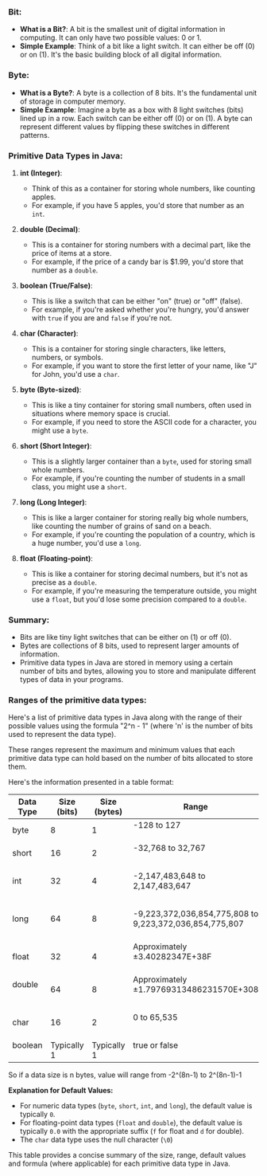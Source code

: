 ### Bit:

- **What is a Bit?**: A bit is the smallest unit of digital information in computing. It can only have two possible values: 0 or 1.
- **Simple Example**: Think of a bit like a light switch. It can either be off (0) or on (1). It's the basic building block of all digital information.

### Byte:

- **What is a Byte?**: A byte is a collection of 8 bits. It's the fundamental unit of storage in computer memory.
- **Simple Example**: Imagine a byte as a box with 8 light switches (bits) lined up in a row. Each switch can be either off (0) or on (1). A byte can represent different values by flipping these switches in different patterns.

### Primitive Data Types in Java:

1. **int (Integer)**:

   - Think of this as a container for storing whole numbers, like counting apples.
   - For example, if you have 5 apples, you'd store that number as an `int`.

2. **double (Decimal)**:

   - This is a container for storing numbers with a decimal part, like the price of items at a store.
   - For example, if the price of a candy bar is $1.99, you'd store that number as a `double`.

3. **boolean (True/False)**:

   - This is like a switch that can be either "on" (true) or "off" (false).
   - For example, if you're asked whether you're hungry, you'd answer with `true` if you are and `false` if you're not.

4. **char (Character)**:

   - This is a container for storing single characters, like letters, numbers, or symbols.
   - For example, if you want to store the first letter of your name, like "J" for John, you'd use a `char`.

5. **byte (Byte-sized)**:

   - This is like a tiny container for storing small numbers, often used in situations where memory space is crucial.
   - For example, if you need to store the ASCII code for a character, you might use a `byte`.

6. **short (Short Integer)**:

   - This is a slightly larger container than a `byte`, used for storing small whole numbers.
   - For example, if you're counting the number of students in a small class, you might use a `short`.

7. **long (Long Integer)**:

   - This is like a larger container for storing really big whole numbers, like counting the number of grains of sand on a beach.
   - For example, if you're counting the population of a country, which is a huge number, you'd use a `long`.

8. **float (Floating-point)**:
   - This is like a container for storing decimal numbers, but it's not as precise as a `double`.
   - For example, if you're measuring the temperature outside, you might use a `float`, but you'd lose some precision compared to a `double`.

### Summary:

- Bits are like tiny light switches that can be either on (1) or off (0).
- Bytes are collections of 8 bits, used to represent larger amounts of information.
- Primitive data types in Java are stored in memory using a certain number of bits and bytes, allowing you to store and manipulate different types of data in your programs.

### Ranges of the primitive data types:

Here's a list of primitive data types in Java along with the range of their possible values using the formula "2^n - 1" (where 'n' is the number of bits used to represent the data type).

These ranges represent the maximum and minimum values that each primitive data type can hold based on the number of bits allocated to store them.

Here's the information presented in a table format:

| Data Type  | Size (bits)  | Size (bytes)  | Range                                                    | Formula                                                                                          | Default Value         |
| ---------- | ------------ | ------------- | -------------------------------------------------------- | ------------------------------------------------------------------------------------------------ | --------------------- |
| byte       | 8            | 1             | -128 to 127                                              | \(2^8 - 1 = 256 - 1 = 255\)                                                                      | 0                     |
| short      | 16           | 2             | -32,768 to 32,767                                        | \(2^{16} - 1 = 65,536 - 1 = 65,535\)                                                             | 0                     |
| int        | 32           | 4             | -2,147,483,648 to 2,147,483,647                          | \(2^{32} - 1 = 4,294,967,296 - 1 = 4,294,967,295\)                                               | 0                     |
| long       | 64           | 8             | -9,223,372,036,854,775,808 to 9,223,372,036,854,775,807  | \(2^{64} - 1 = 18,446,744,073,709,551,616 - 1 = 18,446,744,073,709,551,615\)                     | 0L                    |
| float      | 32           | 4             | Approximately ±3.40282347E+38F                           | No direct formula                                                                                | 0.0f                  |
| double     | 64           | 8             | Approximately ±1.79769313486231570E+308                  | No direct formula                                                                                | 0.0d                  |
| char       | 16           | 2             | 0 to 65,535                                              | \(2^{16} - 1 = 65,536 - 1 = 65,535\)                                                             | '\0' (null character) |
| boolean    | Typically 1  | Typically 1   | true or false                                            | No direct range                                                                                  | false                 |

So if a data size is n bytes, value will range from -2^(8n-1) to 2^(8n-1)-1

**Explanation for Default Values:**

- For numeric data types (`byte`, `short`, `int`, and `long`), the default value is typically `0`.
- For floating-point data types (`float` and `double`), the default value is typically `0.0` with the appropriate suffix (`f` for float and `d` for double).
- The `char` data type uses the null character (`\0`)

This table provides a concise summary of the size, range, default values and formula (where applicable) for each primitive data type in Java.
